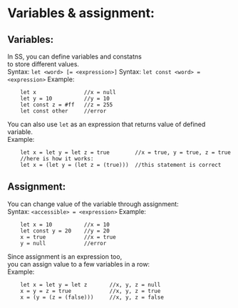 # Variables & assignment:
## Variables:
In SS, you can define variables and constatns  
to store different values.  
Syntax: `let <word> [= <expression>]`
Syntax: `let const <word> = <expression>`
Example:
```
    let x               //x = null
    let y = 10          //y = 10
    let const z = #ff   //z = 255
    let const other     //error
```
You can also use `let` as an expression that returns value of defined variable.  
Example:
```
    let x = let y = let z = true        //x = true, y = true, z = true
    //here is how it works:
    let x = (let y = (let z = (true)))  //this statement is correct
```
## Assignment:
You can change value of the variable through assignment:  
Syntax: `<accessible> = <expression>`
Example:
```
    let x = 10          //x = 10
    let const y = 20    //y = 20
    x = true            //x = true
    y = null            //error
```
Since assignment is an expression too,  
you can assign value to a few variables in a row:  
Example:
```
    let x = let y = let z       //x, y, z = null
    x = y = z = true            //x, y, z = true
    x = (y = (z = (false)))     //x, y, z = false
```